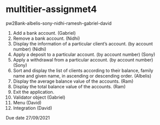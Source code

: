# multitier-assignmet4
pw2Bank-albelis-sony-nidhi-ramesh-gabriel-david 

1.	Add a bank account. (Gabriel)
2.	Remove a bank account. (Nidhi)
3.	Display the information of a particular client’s account. (by account number) (Nidhi)
4.	Apply a deposit to a particular account. (by account number) (Sony)
5.	Apply a withdrawal from a particular account. (by account number) (Sony)
6.	Sort and display the list of clients according to their balance, family name and given name, in ascending or descending order. (Albelis)
7.	Display the average balance value of the accounts. (Ram)
8.	Display the total balance value of the accounts. (Ram)
9.	Exit the application. 
10.	Validator object (Gabriel)
11.	Menu (David)
12.	Integration (David) 

Due date 27/09/2021
